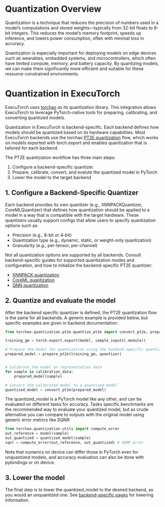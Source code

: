 # Quantization Overview

Quantization is a technique that reduces the precision of numbers used in a model’s computations and stored weights—typically from 32-bit floats to 8-bit integers. This reduces the model’s memory footprint, speeds up inference, and lowers power consumption, often with minimal loss in accuracy.

Quantization is especially important for deploying models on edge devices such as wearables, embedded systems, and microcontrollers, which often have limited compute, memory, and battery capacity. By quantizing models, we can make them significantly more efficient and suitable for these resource-constrained environments.


# Quantization in ExecuTorch
ExecuTorch uses [torchao](https://github.com/pytorch/ao/tree/main/torchao) as its quantization library. This integration allows ExecuTorch to leverage PyTorch-native tools for preparing, calibrating, and converting quantized models.


Quantization in ExecuTorch is backend-specific. Each backend defines how models should be quantized based on its hardware capabilities. Most ExecuTorch backends use the torchao [PT2E quantization](https://docs.pytorch.org/ao/main/tutorials_source/pt2e_quant_ptq.html) flow, which works on models exported with torch.export and enables quantization that is tailored for each backend.

The PT2E quantization workflow has three main steps:

1. Configure a backend-specific quantizer.
2. Prepare, calibrate, convert, and evalute the quantized model in PyTorch
3. Lower the model to the target backend

## 1. Configure a Backend-Specific Quantizer

Each backend provides its own quantizer (e.g., XNNPACKQuantizer, CoreMLQuantizer) that defines how quantization should be applied to a model in a way that is compatible with the target hardware.
These quantizers usually support configs that allow users to specify quantization options such as:

* Precision (e.g., 8-bit or 4-bit)
* Quantization type (e.g., dynamic, static, or weight-only quantization)
* Granularity (e.g., per-tensor, per-channel)

Not all quantization options are supported by all backends. Consult backend-specific guides for supported quantization modes and configuration, and how to initialize the backend-specific PT2E quantizer:

* [XNNPACK quantization](backends-xnnpack.md#quantization)
* [CoreML quantization](backends-coreml.md#quantization)
* [QNN quantization](backends-qualcomm.md#step-2-optional-quantize-your-model)



## 2. Quantize and evaluate the model

After the backend specific quantizer is defined, the PT2E quantization flow is the same for all backends.  A generic example is provided below, but specific examples are given in backend documentation:

```python
from torchao.quantization.pt2e.quantize_pt2e import convert_pt2e, prepare_pt2e

training_gm = torch.export.export(model, sample_inputs).module()

# Prepare the model for quantization using the backend-specific quantizer instance
prepared_model = prepare_pt2e(training_gm, quantizer)


# Calibrate the model on representative data
for sample in calibration_data:
	prepared_model(sample)

# Convert the calibrated model to a quantized model
quantized_model = convert_pt2e(prepared_model)
```

The quantized_model is a PyTorch model like any other, and can be evaluated on different tasks for accuracy.
Tasks specific benchmarks are the recommended way to evaluate your quantized model, but as crude alternative you can compare to outputs with the original model using generic error metrics like SQNR:

```python
from torchao.quantization.utils import compute_error
out_reference = model(sample)
out_quantized = quantized_model(sample)
sqnr = compute_error(out_reference, out_quantized) # SQNR error
```

Note that numerics on device can differ those in PyTorch even for unquantized models, and accuracy evaluation can also be done with pybindings or on device.


## 3. Lower the model

The final step is to lower the quantized_model to the desired backend, as you would an unquantized one.  See [backend-specific pages](backends-overview.md) for lowering information.
